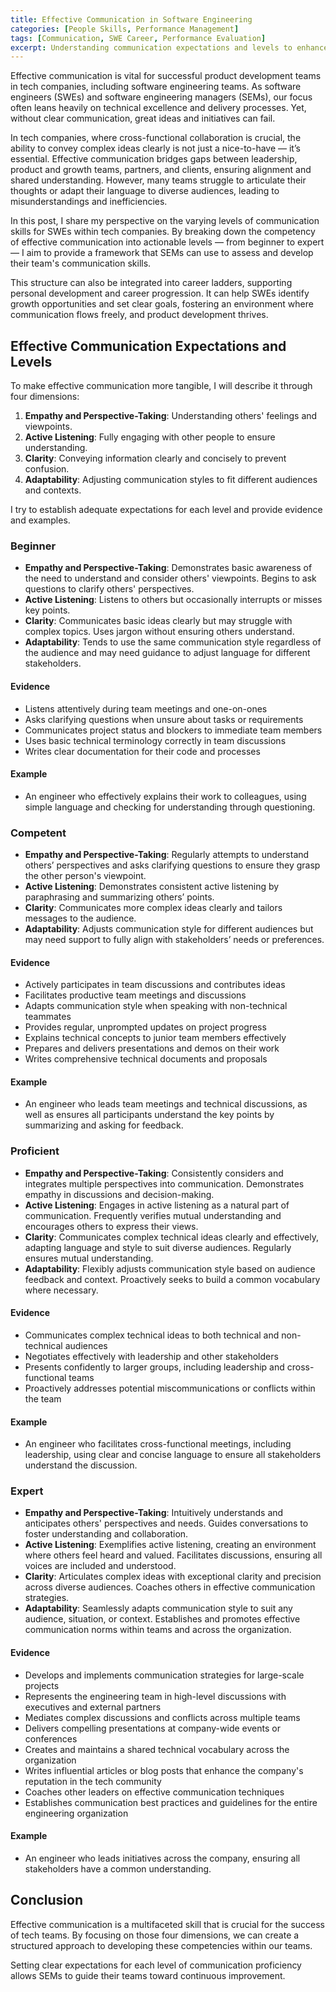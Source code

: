 ```yaml
---
title: Effective Communication in Software Engineering
categories: [People Skills, Performance Management]
tags: [Communication, SWE Career, Performance Evaluation]
excerpt: Understanding communication expectations and levels to enhance team communication and collaboration.
---
```


Effective communication is vital for successful product development teams in tech companies, including software engineering teams. As software engineers (SWEs) and software engineering managers (SEMs), our focus often leans heavily on technical excellence and delivery processes. Yet, without clear communication, great ideas and initiatives can fail.

In tech companies, where cross-functional collaboration is crucial, the ability to convey complex ideas clearly is not just a nice-to-have — it’s essential. Effective communication bridges gaps between leadership, product and growth teams, partners, and clients, ensuring alignment and shared understanding. However, many teams struggle to articulate their thoughts or adapt their language to diverse audiences, leading to misunderstandings and inefficiencies.

In this post, I share my perspective on the varying levels of communication skills for SWEs within tech companies. By breaking down the competency of effective communication into actionable levels — from beginner to expert — I aim to provide a framework that SEMs can use to assess and develop their team's communication skills.

This structure can also be integrated into career ladders, supporting personal development and career progression. It can help SWEs identify growth opportunities and set clear goals, fostering an environment where communication flows freely, and product development thrives.

## Effective Communication Expectations and Levels

To make effective communication more tangible, I will describe it through four dimensions:

1. **Empathy and Perspective-Taking**: Understanding others' feelings and viewpoints.
2. **Active Listening**: Fully engaging with other people to ensure understanding.
3. **Clarity**: Conveying information clearly and concisely to prevent confusion.
4. **Adaptability**: Adjusting communication styles to fit different audiences and contexts.

I try to establish adequate expectations for each level and provide evidence and examples.

### Beginner

- **Empathy and Perspective-Taking**: Demonstrates basic awareness of the need to understand and consider others' viewpoints. Begins to ask questions to clarify others' perspectives.
- **Active Listening**: Listens to others but occasionally interrupts or misses key points.
- **Clarity**: Communicates basic ideas clearly but may struggle with complex topics. Uses jargon without ensuring others understand.
- **Adaptability**: Tends to use the same communication style regardless of the audience and may need guidance to adjust language for different stakeholders.

#### Evidence

- Listens attentively during team meetings and one-on-ones
- Asks clarifying questions when unsure about tasks or requirements
- Communicates project status and blockers to immediate team members
- Uses basic technical terminology correctly in team discussions
- Writes clear documentation for their code and processes

#### Example

- An engineer who effectively explains their work to colleagues, using simple language and checking for understanding through questioning.

### Competent

- **Empathy and Perspective-Taking**: Regularly attempts to understand others’ perspectives and asks clarifying questions to ensure they grasp the other person's viewpoint.
- **Active Listening**: Demonstrates consistent active listening by paraphrasing and summarizing others’ points.
- **Clarity**: Communicates more complex ideas clearly and tailors messages to the audience.
- **Adaptability**: Adjusts communication style for different audiences but may need support to fully align with stakeholders’ needs or preferences.

#### Evidence

- Actively participates in team discussions and contributes ideas
- Facilitates productive team meetings and discussions
- Adapts communication style when speaking with non-technical teammates
- Provides regular, unprompted updates on project progress
- Explains technical concepts to junior team members effectively
- Prepares and delivers presentations and demos on their work
- Writes comprehensive technical documents and proposals

#### Example

- An engineer who leads team meetings and technical discussions, as well as ensures all participants understand the key points by summarizing and asking for feedback.

### Proficient

- **Empathy and Perspective-Taking**: Consistently considers and integrates multiple perspectives into communication. Demonstrates empathy in discussions and decision-making.
- **Active Listening**: Engages in active listening as a natural part of communication. Frequently verifies mutual understanding and encourages others to express their views.
- **Clarity**: Communicates complex technical ideas clearly and effectively, adapting language and style to suit diverse audiences. Regularly ensures mutual understanding.
- **Adaptability**: Flexibly adjusts communication style based on audience feedback and context. Proactively seeks to build a common vocabulary where necessary.

#### Evidence

- Communicates complex technical ideas to both technical and non-technical audiences
- Negotiates effectively with leadership and other stakeholders
- Presents confidently to larger groups, including leadership and cross-functional teams
- Proactively addresses potential miscommunications or conflicts within the team

#### Example

- An engineer who facilitates cross-functional meetings, including leadership, using clear and concise language to ensure all stakeholders understand the discussion.

### Expert

- **Empathy and Perspective-Taking**: Intuitively understands and anticipates others' perspectives and needs. Guides conversations to foster understanding and collaboration.
- **Active Listening**: Exemplifies active listening, creating an environment where others feel heard and valued. Facilitates discussions, ensuring all voices are included and understood.
- **Clarity**: Articulates complex ideas with exceptional clarity and precision across diverse audiences. Coaches others in effective communication strategies.
- **Adaptability**: Seamlessly adapts communication style to suit any audience, situation, or context. Establishes and promotes effective communication norms within teams and across the organization.

#### Evidence

- Develops and implements communication strategies for large-scale projects
- Represents the engineering team in high-level discussions with executives and external partners
- Mediates complex discussions and conflicts across multiple teams
- Delivers compelling presentations at company-wide events or conferences
- Creates and maintains a shared technical vocabulary across the organization
- Writes influential articles or blog posts that enhance the company's reputation in the tech community
- Coaches other leaders on effective communication techniques
- Establishes communication best practices and guidelines for the entire engineering organization

#### Example

- An engineer who leads initiatives across the company, ensuring all stakeholders have a common understanding. 



## Conclusion

Effective communication is a multifaceted skill that is crucial for the success of tech teams. By focusing on those four dimensions, we can create a structured approach to developing these competencies within our teams.

Setting clear expectations for each level of communication proficiency allows SEMs to guide their teams toward continuous improvement.
